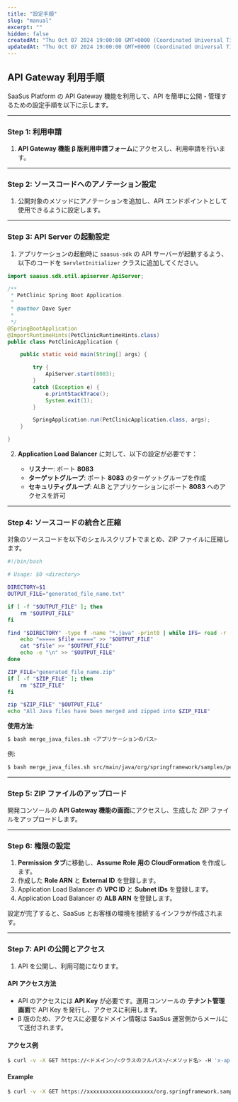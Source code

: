 ```yaml
---
title: "設定手順"
slug: "manual"
excerpt: ""
hidden: false
createdAt: "Thu Oct 07 2024 19:00:00 GMT+0000 (Coordinated Universal Time)"
updatedAt: "Thu Oct 07 2024 19:00:00 GMT+0000 (Coordinated Universal Time)"
---
```


## API Gateway 利用手順

SaaSus Platform の API Gateway 機能を利用して、API を簡単に公開・管理するための設定手順を以下に示します。

---

### Step 1: 利用申請

1. **API Gateway 機能 β 版利用申請フォーム**にアクセスし、利用申請を行います。

---

### Step 2: ソースコードへのアノテーション設定

1. 公開対象のメソッドにアノテーションを追加し、API エンドポイントとして使用できるように設定します。

---

### Step 3: API Server の起動設定

1. アプリケーションの起動時に `saasus-sdk` の API サーバーが起動するよう、以下のコードを `ServletInitializer` クラスに追加してください。

```java
import saasus.sdk.util.apiserver.ApiServer;

/**
 * PetClinic Spring Boot Application.
 *
 * @author Dave Syer
 *
 */
@SpringBootApplication
@ImportRuntimeHints(PetClinicRuntimeHints.class)
public class PetClinicApplication {

	public static void main(String[] args) {

		try {
			ApiServer.start(8083);
		}
		catch (Exception e) {
			e.printStackTrace();
			System.exit(1);
		}

		SpringApplication.run(PetClinicApplication.class, args);
	}

}
```

2. **Application Load Balancer** に対して、以下の設定が必要です：

   - **リスナー**: ポート **8083**
   - **ターゲットグループ**: ポート **8083** のターゲットグループを作成
   - **セキュリティグループ**: ALB とアプリケーションにポート **8083** へのアクセスを許可

---

### Step 4: ソースコードの統合と圧縮

対象のソースコードを以下のシェルスクリプトでまとめ、ZIP ファイルに圧縮します。

```bash
#!/bin/bash

# Usage: $0 <directory>

DIRECTORY=$1
OUTPUT_FILE="generated_file_name.txt"

if [ -f "$OUTPUT_FILE" ]; then
    rm "$OUTPUT_FILE"
fi

find "$DIRECTORY" -type f -name "*.java" -print0 | while IFS= read -r -d '' file; do
    echo "===== $file =====" >> "$OUTPUT_FILE"
    cat "$file" >> "$OUTPUT_FILE"
    echo -e "\n" >> "$OUTPUT_FILE"
done

ZIP_FILE="generated_file_name.zip"
if [ -f "$ZIP_FILE" ]; then
    rm "$ZIP_FILE"
fi

zip "$ZIP_FILE" "$OUTPUT_FILE"
echo "All Java files have been merged and zipped into $ZIP_FILE"
```

**使用方法**:

```sh
$ bash merge_java_files.sh <アプリケーションのパス>
```

例:

```sh
$ bash merge_java_files.sh src/main/java/org/springframework/samples/petclinic
```

---

### Step 5: ZIP ファイルのアップロード

開発コンソールの **API Gateway 機能の画面**にアクセスし、生成した ZIP ファイルをアップロードします。

---

### Step 6: 権限の設定

1. **Permission タブ**に移動し、**Assume Role 用の CloudFormation** を作成します。
2. 作成した **Role ARN** と **External ID** を登録します。
3. Application Load Balancer の **VPC ID** と **Subnet IDs** を登録します。
4. Application Load Balancer の **ALB ARN** を登録します。

設定が完了すると、SaaSus とお客様の環境を接続するインフラが作成されます。

---

### Step 7: API の公開とアクセス

1. API を公開し、利用可能になります。

#### API アクセス方法

- API のアクセスには **API Key** が必要です。運用コンソールの **テナント管理画面**で API Key を発行し、アクセスに利用します。
- β 版のため、アクセスに必要なドメイン情報は SaaSus 運営側からメールにて送付されます。

#### アクセス例

```sh
$ curl -v -X GET https://<ドメイン>/<クラスのフルパス>/<メソッド名> -H 'x-api-key:<発行したAPI Key>' -H 'tenantId:<取得した tenantId>'
```

#### Example

```sh
$ curl -v -X GET https://xxxxxxxxxxxxxxxxxxxxx/org.springframework.samples.petclinic.owner.FindFormApi/processFindFormApi -H 'x-api-key:azydsktcf1b93Mmjxuex7CEbEoV7OjrGk0RIqgzCQtc' -H 'tenantId:dc38a950-5203-4820-a325-418c0764ec69'
```
